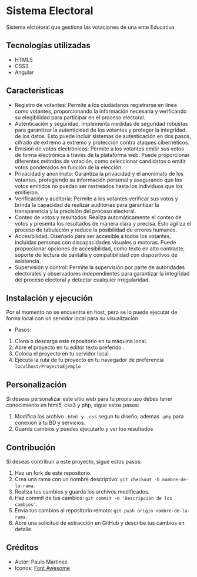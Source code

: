 # Sistema Electoral

Sistema elctotoral que gestiona las votaciones de una ente Educativa

## Tecnologías utilizadas

- HTML5
- CSS3
- Angular

## Características

- Registro de votantes: Permite a los ciudadanos registrarse en línea como votantes, proporcionando la información necesaria y verificando su elegibilidad para participar en el proceso electoral.
- Autenticación y seguridad: Implementa medidas de seguridad robustas para garantizar la autenticidad de los votantes y proteger la integridad de los datos. Esto puede incluir sistemas de autenticación en dos pasos, cifrado de extremo a extremo y protección contra ataques cibernéticos.
- Emisión de votos electrónicos: Permite a los votantes emitir sus votos de forma electrónica a través de la plataforma web. Puede proporcionar diferentes métodos de votación, como seleccionar candidatos o emitir votos ponderados en función de la elección.
- Privacidad y anonimato: Garantiza la privacidad y el anonimato de los votantes, protegiendo su información personal y asegurando que los votos emitidos no puedan ser rastreados hasta los individuos que los emitieron.
- Verificación y auditoría: Permite a los votantes verificar sus votos y brinda la capacidad de realizar auditorías para garantizar la transparencia y la precisión del proceso electoral.
- Conteo de votos y resultados: Realiza automáticamente el conteo de votos y presenta los resultados de manera clara y precisa. Esto agiliza el proceso de tabulación y reduce la posibilidad de errores humanos.
- Accesibilidad: Diseñado para ser accesible a todos los votantes, incluidas personas con discapacidades visuales o motoras. Puede proporcionar opciones de accesibilidad, como texto en alto contraste, soporte de lectura de pantalla y compatibilidad con dispositivos de asistencia.
- Supervisión y control: Permite la supervisión por parte de autoridades electorales y observadores independientes para garantizar la integridad del proceso electoral y detectar cualquier irregularidad.

## Instalación y ejecución
Por el momento no se encuentra en host, pero se lo puede ejecutar de forma local con un servidor local para su visualización
- Pasos:
1. Clona o descarga este repositorio en tu máquina local.
2. Abre el proyecto en tu editor texto preferido .
3. Coloca el proyecto en tu servidor local.
4. Ejecuta la ruta de tu proyecto en tu navegador de preferencia `localhost/ProyectoEjemplo`

## Personalización

Si deseas personalizar este sitio web para tu propio uso debes tener conocimiento en html5, css3 y php, sigue estos pasos:

1. Modifica los archivo `.html y .css` segun tu diseño; ademas `.php` para conexion a tu BD y servicios.
2. Guarda cambios y puedes ejecutarlo y ver los resultados

## Contribución

Si deseas contribuir a este proyecto, sigue estos pasos:

1. Haz un fork de este repositorio.
2. Crea una rama con un nombre descriptivo: `git checkout -b nombre-de-la-rama`.
3. Realiza tus cambios y guarda los archivos modificados.
4. Haz commit de tus cambios: `git commit -m 'Descripción de los cambios'`.
5. Envía tus cambios al repositorio remoto: `git push origin nombre-de-la-rama`.
6. Abre una solicitud de extracción en GitHub y describe tus cambios en detalle.

## Créditos

- Autor: Paulo Martinez
- Iconos: [Font Awesome](https://fontawesome.com)




